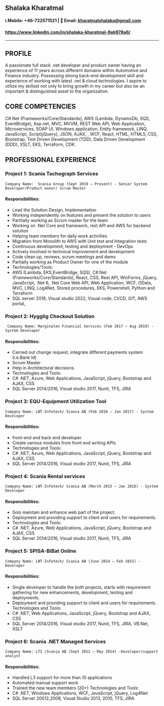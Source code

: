 ## Shalaka Kharatmal
#### 📞 Mobile: +46-722571521 | 📧 Email: kharatmalshalaka@gmail.com 
#### <https://www.linkedin.com/in/shalaka-kharatmal-9ab978a6/>

-------------------     ----------------------------

## PROFILE
A passionate full stack .net developer and product owner having an experience of 11 years across different domains within Automotive and Finance industry. Possessing strong back-end development skill and experience of working with latest .net & cloud technologies. I aspire to utilize my skillset not only to bring growth in my career but also be an important & distinguished asset to the organization.

## CORE COMPETENCIES
C#.Net (Frameworks/Core/Standards), AWS (Lambda, DynamoDb, SQS, EventBridge), Asp.net, MVC, MVVM, REST Web API, Web Application, Microservices, SOAP UI, Windows application, Entity framework, LINQ, JavaScript, Script(jQuery), JSON, AJAX, , WCF, React, HTML, HTML5, CSS, Bootstrap, Test Driven Development (TDD), Data Driven Development (DDD), XSLT, EKS, Terraform, CDK.

## PROFESSIONAL EXPERIENCE
### Project 1: Scania Tachograph Services
	Company Name:  Scania Group (Sept 2019 – Present) - Senior System Developer/Product owner/ Scrum Master
#### Responsibilities: 			
- Lead the Solution Design, Implementation
-	Working independently on features and present the solution to users
-	Partilally working as Scrum master for the team
-	Working on .Net Core and framework, rest API and AWS for backend solution
-	Helping team members for daily work activities
-	Migration from Monolith to AWS with Unit test and Integration tests
-	Continuous development, testing and deployment - DevOps
-	Actively involved in technical improvement and development
-	Code clean up, reviews, scrum meetings and demo
-	Partially working as Product Owner for one of the module
-	Technologies/Tools: 
-	AWS (Lambda, EKS,EventBridge, SQS), C#.Net (Frameworks/Core/Standards), React, CSS, Rest API, WinForms, jQuery, JavaScript, .Net 6, .Net Core Web API, Web Application, WCF, OData, MVC, LINQ, Log4Net, Stored procedures, EKS, Powershell, Python and Terraform
-	SQL server 2018, Visual studio 2022, Visual code, CI/CD, GIT, AWS portal, 

### Project 2: Hygglig Checkout Solution
     Company Name: Marginalen Financial Services (Feb 2017 – Aug 2019) - System Developer	
#### Responsibilities: 	
-	Carried out change request, integrate different payments system (i.e.Bank Id)
-	Scrum Master
-	Help in Architectural decisions.
-	Technologies and Tools: 
-	C# .NET, Azure, Web Applications, JavaScript, jQuery, Bootstrap and AJAX, CSS
-	SQL Server 2014/2016, Visual studio 2017, Nunit, TFS, JIRA

### Project 3: EQU-Equipment Utilization Tool
	Company Name: LNT-Infotech/ Scania AB (Feb 2016 – Jan 2017) - System Developer
#### Responsibilities: 	
-	front-end and back end developer.
-	Create various modules from front end writing APIs
-	Technologies and Tools: 
-	C# .NET, Azure, Web Applications, JavaScript, jQuery, Bootstrap and AJAX, CSS
-	 SQL Server 2014/2016, Visual studio 2017, Nunit, TFS, JIRA

### Project 4: Scania Rental services
	Company Name: LNT-Infotech/ Scania AB (March 2015 – Jan 2016) - System Developer
#### Responsibilities: 	
-	Solo maintain and enhance web part of the project.
-	Deployment and providing support to client and users for requirements.
-	Technologies and Tools: 
-	C# .NET, Azure, Web Applications, JavaScript, jQuery, Bootstrap and AJAX, CSS
-	SQL Server 2014/2016, Visual studio 2017, Nunit, TFS, JIRA
 
### Project 5: SPISA-BiBat Online
	Company Name: LNT-Infotech/ Scania AB (June 2014 – Feb 2015) - Developer 
#### Responsibilities: 
- 	Single developer to handle the both projects, starts with requirement gathering for new enhancements, development, testing and deployments.
-	Deployment and providing support to client and users for requirements.
        Technologies and Tools: 
-	C# .NET, Web Applications, JavaScript, jQuery, Bootstrap and AJAX, CSS
-	SQL Server 2014/2016, Visual studio 2017, Nunit, TFS, JIRA, VB.Net, XSLT

### Project 6: Scania .NET Managed Services
	Company Name: LTI /Scania AB (Sept 2012 – May 2014) -Developer/support analyst
#### Responsibilities: 	
-	Handled L3 support for more than 10 applications
-	Automated manual support work
-	Trained the new team members (20+)
	Technologies and Tools: 
-	C# .NET, Windows Applications, WCF, JavaScript, jQuery, Log4Net
-	SQL Server 20012,2008, Visual Studio 2013, 2010, TFS, JIRA
